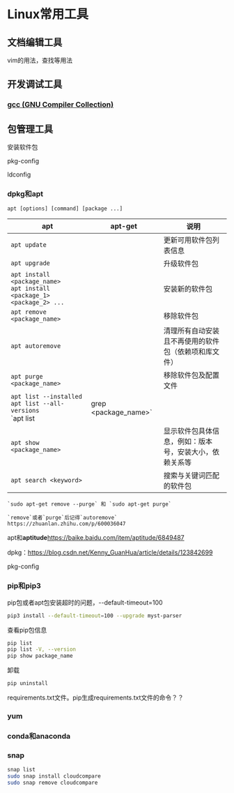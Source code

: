 # Linux常用工具

## 文档编辑工具

vim的用法，查找等用法

## 开发调试工具

### [gcc (GNU Compiler Collection)](../CPP/编译器与内存.md#gcc (GNU Compiler Collection))

##  包管理工具

安装软件包

pkg-config

ldconfig

### dpkg和apt

```
apt [options] [command] [package ...]
```

| apt                                                          | apt-get | 说明                                                   |
| ------------------------------------------------------------ | ------- | ------------------------------------------------------ |
| `apt update`                                                 |         | 更新可用软件包列表信息                                 |
| `apt upgrade`                                                |         | 升级软件包                                             |
| `apt install <package_name>`<br />`apt install <package_1> <package_2> ...` |         | 安装新的软件包                                         |
| `apt remove <package_name>`                                  |         | 移除软件包                                             |
| `apt autoremove`                                             |         | 清理所有自动安装且不再使用的软件包（依赖项和库文件）   |
| `apt purge <package_name>`                                   |         | 移除软件包及配置文件                                   |
| `apt list --installed`<br />`apt list --all-versions`<br />`apt list | grep <package_name>` |         | 根据名称列出软件包                                     |
| `apt show <package_name>`                                    |         | 显示软件包具体信息，例如：版本号，安装大小，依赖关系等 |
| `apt search <keyword>`                                       |         | 搜索与关键词匹配的软件包                               |

```{note}
`sudo apt-get remove --purge` 和 `sudo apt-get purge`
```

```{admonition} 关于 remove 和 purge
`remove`或者`purge`后记得`autoremove`
https://zhuanlan.zhihu.com/p/600036047
```

apt和**aptitude**https://baike.baidu.com/item/aptitude/6849487

dpkg：https://blog.csdn.net/Kenny_GuanHua/article/details/123842699



pkg-config

### pip和pip3

pip包或者apt包安装超时的问题，--default-timeout=100

```bash
pip3 install --default-timeout=100 --upgrade myst-parser
```

查看pip包信息

```bash
pip list
pip list -V, --version
pip show package_name
```

卸载

```bash
pip uninstall
```

requirements.txt文件。pip生成requirements.txt文件的命令？？

### yum

### conda和anaconda

### snap

```bash
snap list
sudo snap install cloudcompare
sudo snap remove cloudcompare
```

